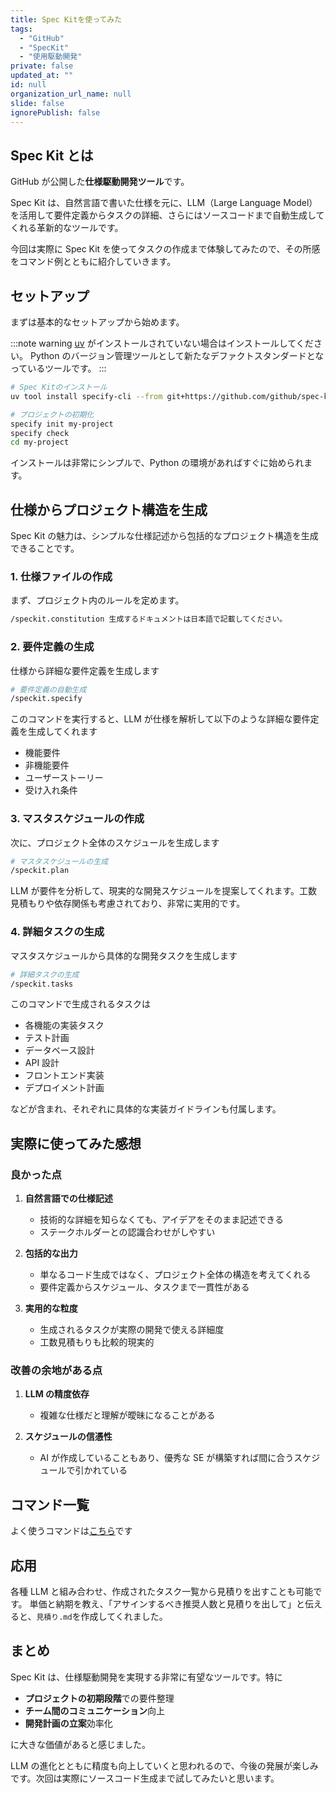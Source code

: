```yaml
---
title: Spec Kitを使ってみた
tags:
  - "GitHub"
  - "SpecKit"
  - "使用駆動開発"
private: false
updated_at: ""
id: null
organization_url_name: null
slide: false
ignorePublish: false
---
```


## Spec Kit とは

GitHub が公開した**仕様駆動開発ツール**です。

Spec Kit は、自然言語で書いた仕様を元に、LLM（Large Language Model）を活用して要件定義からタスクの詳細、さらにはソースコードまで自動生成してくれる革新的なツールです。

今回は実際に Spec Kit を使ってタスクの作成まで体験してみたので、その所感をコマンド例とともに紹介していきます。

## セットアップ

まずは基本的なセットアップから始めます。

:::note warning
[uv](https://github.com/astral-sh/uv) がインストールされていない場合はインストールしてください。
Python のバージョン管理ツールとして新たなデファクトスタンダードとなっているツールです。
:::

```bash
# Spec Kitのインストール
uv tool install specify-cli --from git+https://github.com/github/spec-kit.git

# プロジェクトの初期化
specify init my-project
specify check
cd my-project
```

インストールは非常にシンプルで、Python の環境があればすぐに始められます。

## 仕様からプロジェクト構造を生成

Spec Kit の魅力は、シンプルな仕様記述から包括的なプロジェクト構造を生成できることです。

### 1. 仕様ファイルの作成

まず、プロジェクト内のルールを定めます。

```bash
/speckit.constitution 生成するドキュメントは日本語で記載してください。
```

### 2. 要件定義の生成

仕様から詳細な要件定義を生成します

```bash
# 要件定義の自動生成
/speckit.specify
```

このコマンドを実行すると、LLM が仕様を解析して以下のような詳細な要件定義を生成してくれます

- 機能要件
- 非機能要件
- ユーザーストーリー
- 受け入れ条件

### 3. マスタスケジュールの作成

次に、プロジェクト全体のスケジュールを生成します

```bash
# マスタスケジュールの生成
/speckit.plan
```

LLM が要件を分析して、現実的な開発スケジュールを提案してくれます。工数見積もりや依存関係も考慮されており、非常に実用的です。

### 4. 詳細タスクの生成

マスタスケジュールから具体的な開発タスクを生成します

```bash
# 詳細タスクの生成
/speckit.tasks
```

このコマンドで生成されるタスクは

- 各機能の実装タスク
- テスト計画
- データベース設計
- API 設計
- フロントエンド実装
- デプロイメント計画

などが含まれ、それぞれに具体的な実装ガイドラインも付属します。

## 実際に使ってみた感想

### 良かった点

1. **自然言語での仕様記述**

   - 技術的な詳細を知らなくても、アイデアをそのまま記述できる
   - ステークホルダーとの認識合わせがしやすい

2. **包括的な出力**

   - 単なるコード生成ではなく、プロジェクト全体の構造を考えてくれる
   - 要件定義からスケジュール、タスクまで一貫性がある

3. **実用的な粒度**
   - 生成されるタスクが実際の開発で使える詳細度
   - 工数見積もりも比較的現実的

### 改善の余地がある点

1. **LLM の精度依存**

   - 複雑な仕様だと理解が曖昧になることがある

2. **スケジュールの信憑性**
   - AI が作成していることもあり、優秀な SE が構築すれば間に合うスケジュールで引かれている

## コマンド一覧

よく使うコマンドは[こちら](https://github.com/github/spec-kit?tab=readme-ov-file#core-commands)です

## 応用

各種 LLM と組み合わせ、作成されたタスク一覧から見積りを出すことも可能です。
単価と納期を教え、「アサインするべき推奨人数と見積りを出して」と伝えると、`見積り.md`を作成してくれました。

## まとめ

Spec Kit は、仕様駆動開発を実現する非常に有望なツールです。特に

- **プロジェクトの初期段階**での要件整理
- **チーム間のコミュニケーション**向上
- **開発計画の立案**効率化

に大きな価値があると感じました。

LLM の進化とともに精度も向上していくと思われるので、今後の発展が楽しみです。次回は実際にソースコード生成まで試してみたいと思います。
